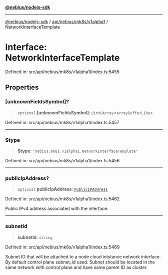 [**@nebius/nodejs-sdk**](../../../../../README.md)

---

[@nebius/nodejs-sdk](../../../../../README.md) / [api/nebius/mk8s/v1alpha1](../README.md) / NetworkInterfaceTemplate

# Interface: NetworkInterfaceTemplate

Defined in: src/api/nebius/mk8s/v1alpha1/index.ts:5455

## Properties

### \[unknownFieldsSymbol\]?

> `optional` **\[unknownFieldsSymbol\]**: `Uint8Array`\<`ArrayBufferLike`\>

Defined in: src/api/nebius/mk8s/v1alpha1/index.ts:5457

---

### $type

> **$type**: `"nebius.mk8s.v1alpha1.NetworkInterfaceTemplate"`

Defined in: src/api/nebius/mk8s/v1alpha1/index.ts:5456

---

### publicIpAddress?

> `optional` **publicIpAddress**: [`PublicIPAddress`](PublicIPAddress.md)

Defined in: src/api/nebius/mk8s/v1alpha1/index.ts:5462

Public IPv4 address associated with the interface.

---

### subnetId

> **subnetId**: `string`

Defined in: src/api/nebius/mk8s/v1alpha1/index.ts:5469

Subnet ID that will be attached to a node cloud intstance network interface.
By default control plane subnet_id used.
Subnet should be located in the same network with control plane and have same parent ID as cluster.
